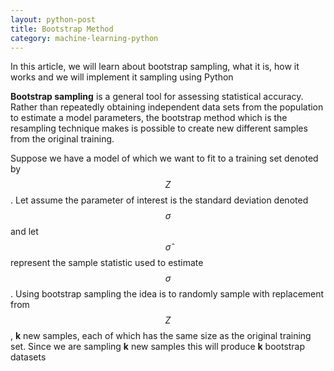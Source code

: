 ```yaml
---
layout: python-post
title: Bootstrap Method
category: machine-learning-python
---
```

In this article, we will learn about bootstrap sampling, what it is, how it works and  we will implement it sampling using Python

**Bootstrap sampling** is a general tool for assessing statistical accuracy. Rather than repeatedly obtaining independent data sets from the population to estimate a model parameters, the bootstrap method which is the resampling technique makes is possible to create new different samples from the original training.

  Suppose we have a model of which we want to fit to a training set denoted by $$Z$$. Let assume the parameter of interest is the standard deviation denoted $$\sigma$$ and let $$\hat \sigma$$ represent the sample statistic used to estimate $$\sigma$$. Using bootstrap sampling the idea is to randomly sample with replacement from $$Z$$, **k** new samples, each of which has the same size as the original training set. Since we are sampling **k** new samples this will produce **k** bootstrap datasets
